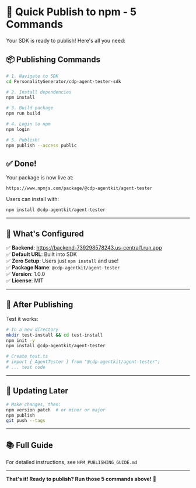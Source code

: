 # 🚀 Quick Publish to npm - 5 Commands

Your SDK is ready to publish! Here's all you need:

## 📦 Publishing Commands

```bash
# 1. Navigate to SDK
cd PersonalityGenerator/cdp-agent-tester-sdk

# 2. Install dependencies
npm install

# 3. Build package
npm run build

# 4. Login to npm
npm login

# 5. Publish!
npm publish --access public
```

## ✅ Done!

Your package is now live at:
```
https://www.npmjs.com/package/@cdp-agentkit/agent-tester
```

Users can install with:
```bash
npm install @cdp-agentkit/agent-tester
```

---

## 🎯 What's Configured

✅ **Backend**: https://backend-739298578243.us-central1.run.app  
✅ **Default URL**: Built into SDK  
✅ **Zero Setup**: Users just `npm install` and use!  
✅ **Package Name**: `@cdp-agentkit/agent-tester`  
✅ **Version**: 1.0.0  
✅ **License**: MIT  

---

## 📝 After Publishing

Test it works:

```bash
# In a new directory
mkdir test-install && cd test-install
npm init -y
npm install @cdp-agentkit/agent-tester

# Create test.ts
# import { AgentTester } from "@cdp-agentkit/agent-tester";
# ... test code
```

---

## 🔄 Updating Later

```bash
# Make changes, then:
npm version patch  # or minor or major
npm publish
git push --tags
```

---

## 📚 Full Guide

For detailed instructions, see `NPM_PUBLISHING_GUIDE.md`

---

**That's it! Ready to publish? Run those 5 commands above!** 🚀

